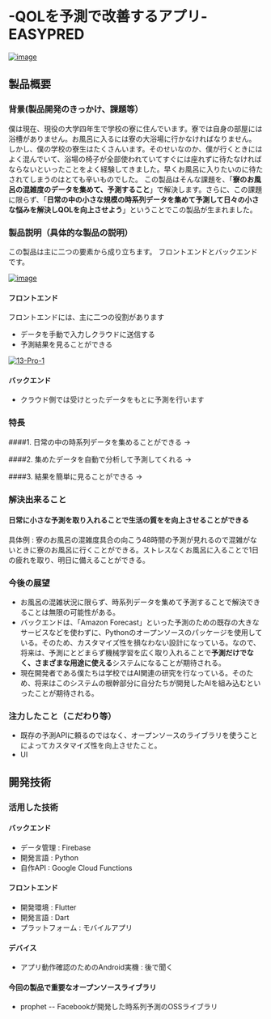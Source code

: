 # -QOLを予測で改善するアプリ- EASYPRED


<a href="https://ibb.co/s3j9QQM"><img src="https://i.ibb.co/Qm9vnn1/image.png" alt="image" border="0"></a>


## 製品概要
### 背景(製品開発のきっかけ、課題等）
僕は現在、現役の大学四年生で学校の寮に住んでいます。寮では自身の部屋には浴槽がありません。お風呂に入るには寮の大浴場に行かなければなりません。
しかし、僕の学校の寮生はたくさんいます。そのせいなのか、僕が行くときにはよく混んでいて、浴場の椅子が全部使われていてすぐには座れずに待たなければならないといったことをよく経験してきました。早くお風呂に入りたいのに待たされてしまうのはとても辛いものでした。
この製品はそんな課題を、「**寮のお風呂の混雑度のデータを集めて、予測すること**」で解決します。さらに、この課題に限らず、「**日常の中の小さな規模の時系列データを集めて予測して日々の小さな悩みを解決しQOLを向上させよう**」ということでこの製品が生まれました。


### 製品説明（具体的な製品の説明）
この製品は主に二つの要素から成り立ちます。
フロントエンドとバックエンドです。

<a href="https://ibb.co/6RtCB5M"><img src="https://i.ibb.co/7Jpm4Ff/image.png" alt="image" border="0"></a>

#### フロントエンド
フロントエンドには、主に二つの役割があります
* データを手動で入力しクラウドに送信する
* 予測結果を見ることができる

<a href="https://ibb.co/nm2KXV9"><img src="https://i.ibb.co/r0PXBLY/13-Pro-1.png" alt="13-Pro-1" border="0"></a>

#### バックエンド
* クラウド側では受けとったデータをもとに予測を行います



### 特長
####1. 日常の中の時系列データを集めることができる
-> 

####2. 集めたデータを自動で分析して予測してくれる
-> 

####3. 結果を簡単に見ることができる
-> 


### 解決出来ること
#### 日常に小さな予測を取り入れることで生活の質をを向上させることができる
具体例 : 寮のお風呂の混雑度具合の向こう48時間の予測が見れるので混雑がないときに寮のお風呂に行くことができる。ストレスなくお風呂に入ることで1日の疲れを取り、明日に備えることができる。

### 今後の展望
* お風呂の混雑状況に限らず、時系列データを集めて予測することで解決できることは無限の可能性がある。
* バックエンドは、「Amazon Forecast」といった予測のための既存の大きなサービスなどを使わずに、Pythonのオープンソースのパッケージを使用している。そのため、カスタマイズ性を損なわない設計になっている。なので、将来は、予測にとどまらず機械学習を広く取り入れることで**予測だけでなく、さまざまな用途に使える**システムになることが期待される。
* 現在開発者である僕たちは学校ではAI関連の研究を行なっている。そのため、将来はこのシステムの根幹部分に自分たちが開発したAIを組み込むといったことが期待される。

### 注力したこと（こだわり等）
* 既存の予測APIに頼るのではなく、オープンソースのライブラリを使うことによってカスタマイズ性を向上させたこと。
* UI

## 開発技術
### 活用した技術

#### バックエンド
* データ管理 : Firebase
* 開発言語 : Python
* 自作API : Google Cloud Functions

#### フロントエンド
* 開発環境 : Flutter
* 開発言語 : Dart
* プラットフォーム : モバイルアプリ

#### デバイス
* アプリ動作確認のためのAndroid実機 : 後で聞く

#### 今回の製品で重要なオープンソースライブラリ
* prophet -- Facebookが開発した時系列予測のOSSライブラリ
